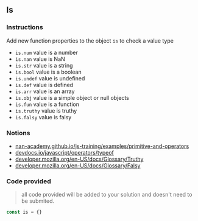 ## Is

### Instructions

Add new function properties to the object `is` to check a value type

- `is.num` value is a number
- `is.nan` value is NaN
- `is.str` value is a string
- `is.bool` value is a boolean
- `is.undef` value is undefined
- `is.def` value is defined
- `is.arr` value is an array
- `is.obj` value is a simple object or null objects
- `is.fun` value is a function
- `is.truthy` value is truthy
- `is.falsy` value is falsy

### Notions

- [nan-academy.github.io/js-training/examples/primitive-and-operators](https://nan-academy.github.io/js-training/examples/primitive-and-operators.js)
- [devdocs.io/javascript/operators/typeof](https://devdocs.io/javascript/operators/typeof)
- [developer.mozilla.org/en-US/docs/Glossary/Truthy](https://developer.mozilla.org/en-US/docs/Glossary/Truthy)
- [developer.mozilla.org/en-US/docs/Glossary/Falsy](https://developer.mozilla.org/en-US/docs/Glossary/Falsy)

### Code provided

> all code provided will be added to your solution and doesn't need to be submited.

```js
const is = {}
```
